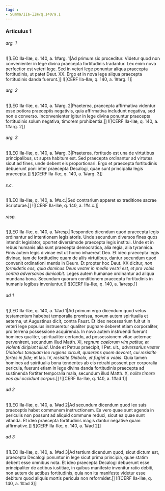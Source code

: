 ```yaml
---
tags : 
- Summa/IIa-IIæ/q.140/a.1
---
```


### Articulus 1

###### arg. 1
![[LEO IIa-IIæ, q. 140, a. 1#arg. 1|Ad primum sic proceditur. Videtur quod non convenienter in lege divina praecepta fortitudinis tradantur. Lex enim nova perfectior est veteri lege. Sed in veteri lege ponuntur aliqua praecepta fortitudinis, ut patet Deut. XX. Ergo et in nova lege aliqua praecepta fortitudinis danda fuerunt.]]
![[CERF IIa-IIæ, q. 140, a. 1#arg. 1]]

###### arg. 2
![[LEO IIa-IIæ, q. 140, a. 1#arg. 2|Praeterea, praecepta affirmativa videntur esse potiora praeceptis negativis, quia affirmativa includunt negativa, sed non e converso. Inconvenienter igitur in lege divina ponuntur praecepta fortitudinis solum negativa, timorem prohibentia.]]
![[CERF IIa-IIæ, q. 140, a. 1#arg. 2]]

###### arg. 3
![[LEO IIa-IIæ, q. 140, a. 1#arg. 3|Praeterea, fortitudo est una de virtutibus principalibus, ut supra habitum est. Sed praecepta ordinantur ad virtutes sicut ad fines, unde debent eis proportionari. Ergo et praecepta fortitudinis debuerunt poni inter praecepta Decalogi, quae sunt principalia legis praecepta.]]
![[CERF IIa-IIæ, q. 140, a. 1#arg. 3]]

###### s.c.
![[LEO IIa-IIæ, q. 140, a. 1#s.c.|Sed contrarium apparet ex traditione sacrae Scripturae.]]
![[CERF IIa-IIæ, q. 140, a. 1#s.c.]]

###### resp.
![[LEO IIa-IIæ, q. 140, a. 1#resp.|Respondeo dicendum quod praecepta legis ordinantur ad intentionem legislatoris. Unde secundum diversos fines quos intendit legislator, oportet diversimode praecepta legis institui. Unde et in rebus humanis alia sunt praecepta democratica, alia regia, alia tyrannica. Finis autem legis divinae est ut homo inhaereat Deo. Et ideo praecepta legis divinae, tam de fortitudine quam de aliis virtutibus, dantur secundum quod convenit ordinationi mentis in Deum. Et propter hoc Deut. XX dicitur, *non formidetis eos, quia dominus Deus vester in medio vestri est, et pro vobis contra adversarios dimicabit*. Leges autem humanae ordinantur ad aliqua mundana bona. Secundum quorum conditionem praecepta fortitudinis in humanis legibus inveniuntur.]]
![[CERF IIa-IIæ, q. 140, a. 1#resp.]]

###### ad 1
![[LEO IIa-IIæ, q. 140, a. 1#ad 1|Ad primum ergo dicendum quod vetus testamentum habebat temporalia promissa, novum autem spiritualia et aeterna, ut Augustinus dicit, contra Faust. Et ideo necessarium fuit ut in veteri lege populus instrueretur qualiter pugnare deberet etiam corporaliter, pro terrena possessione acquirenda. In novo autem instruendi fuerunt homines qualiter, spiritualiter certando, ad possessionem vitae aeternae pervenirent, secundum illud Matth. XI, *regnum caelorum vim patitur, et violenti diripiunt illud*. Unde et Petrus praecipit, I Pet. ult., *adversarius vester Diabolus tanquam leo rugiens circuit, quaerens quem devoret, cui resistite fortes in fide*; et Iac. IV, *resistite Diabolo, et fugiet a vobis*. Quia tamen homines ad spiritualia bona tendentes ab eis retrahi possent per corporalia pericula, fuerunt etiam in lege divina danda fortitudinis praecepta ad sustinenda fortiter temporalia mala, secundum illud Matth. X, *nolite timere eos qui occidunt corpus*.]]
![[CERF IIa-IIæ, q. 140, a. 1#ad 1]]

###### ad 2
![[LEO IIa-IIæ, q. 140, a. 1#ad 2|Ad secundum dicendum quod lex suis praeceptis habet communem instructionem. Ea vero quae sunt agenda in periculis non possunt ad aliquid commune reduci, sicut ea quae sunt vitanda. Et ideo praecepta fortitudinis magis dantur negative quam affirmative.]]
![[CERF IIa-IIæ, q. 140, a. 1#ad 2]]

###### ad 3
![[LEO IIa-IIæ, q. 140, a. 1#ad 3|Ad tertium dicendum quod, sicut dictum est, praecepta Decalogi ponuntur in lege sicut prima principia, quae statim debent esse omnibus nota. Et ideo praecepta Decalogi debuerunt esse principaliter de actibus iustitiae, in quibus manifeste invenitur ratio debiti, non autem de actibus fortitudinis, quia non ita manifeste videtur esse debitum quod aliquis mortis pericula non reformidet.]]
![[CERF IIa-IIæ, q. 140, a. 1#ad 3]]


